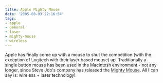 ```yaml
---
title: Apple Mighty Mouse
date: '2005-08-03 22:16:54'
tags:
- apple
- general
- laser
- mighty-mouse
- wireless
---
```


Apple has finally come up with a mouse to shut the competition (with the exception of Logitech with their laser based mouse) up. Traditionally a single button mouse has been used in the Macintosh environment - not any longer, since Steve Job's company has released the <a href="http://www.apple.com/mightymouse/">Mighty Mouse</a>. All I can say is: wireless + laser technology!
